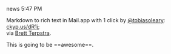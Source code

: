 news
5:47 PM

Markdown to rich text in Mail.app with 1 click by [@tobiasoleary](http://twitter.com/tobiasoleary): [ckyp.us/dR1j](http://ckyp.us/dR1j);  
via [Brett Terpstra](https://twitter.com/ttscoff).
  
This is going to be ==awesome==. 